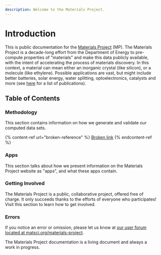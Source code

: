 ```yaml
---
description: Welcome to the Materials Project.
---
```


# Introduction

This is public documentation for the [Materials Project](https://materialsproject.org) (MP). The Materials Project is a decade-long effort from the Department of Energy to pre-compute properties of "materials" and make this data publicly available, with the intent of accelerating the process of materials discovery. In this context, a material can mean either an inorganic crystal (like silicon), or a molecule (like ethylene). Possible applications are vast, but might include better batteries, solar energy, water splitting, optoelectronics, catalysts and more (see [here](https://materialsproject.org/about/publications) for a list of publications).

## Table of Contents

### Methodology

This section contains information on how we generate and validate our computed data sets.

{% content-ref url="broken-reference" %}
[Broken link](broken-reference)
{% endcontent-ref %}

### Apps

This section talks about how we present information on the Materials Project website as "apps", and what these apps contain.

### Getting Involved

The Materials Project is a public, collaborative project, offered free of charge. It only succeeds thanks to the efforts of everyone who participates! Visit this section to learn how to get involved.

### Errors

If you notice an error or omission, please let us know at [our user forum located at matsci.org/materials-project](https://matsci.org/materials-project).

The Materials Project documentation is a living document and always a work in progress.
